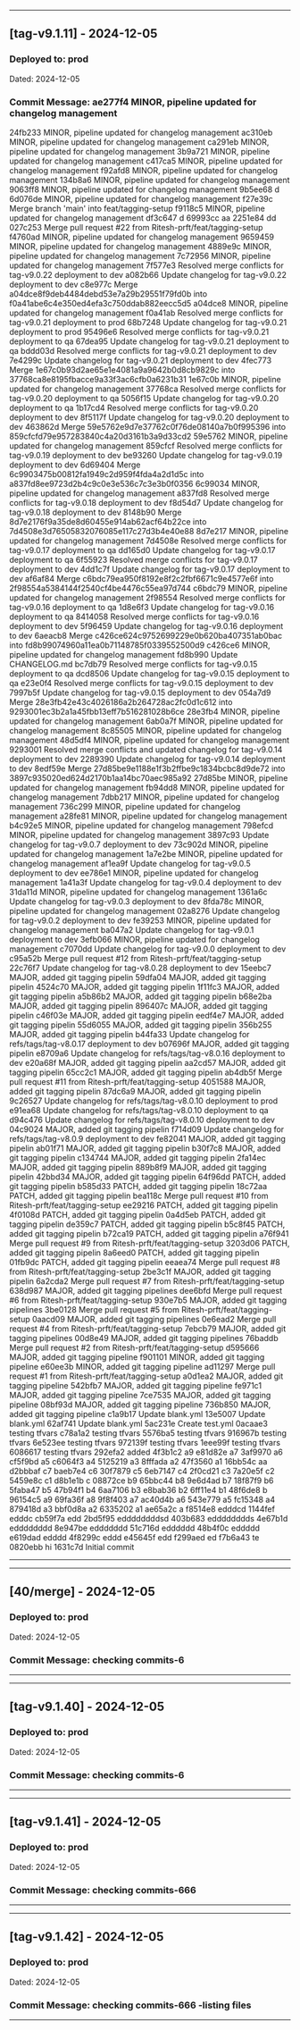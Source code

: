 
---
## [tag-v9.1.11] - 2024-12-05
### Deployed to: prod
 Dated: 2024-12-05
### Commit Message: ae277f4 MINOR, pipeline updated for changelog management
24fb233 MINOR, pipeline updated for changelog management
ac310eb MINOR, pipeline updated for changelog management
ca291eb MINOR, pipeline updated for changelog management
3b9a721 MINOR, pipeline updated for changelog management
c417ca5 MINOR, pipeline updated for changelog management
f92afd8 MINOR, pipeline updated for changelog management
134b8a6 MINOR, pipeline updated for changelog management
9063ff8 MINOR, pipeline updated for changelog management
9b5ee68 d
6d076de MINOR, pipeline updated for changelog management
f27e39c Merge branch 'main' into feat/tagging-setup
f9118c5 MINOR, pipeline updated for changelog management
df3c647 d
69993cc aa
2251e84 dd
027c253 Merge pull request #22 from Ritesh-prft/feat/tagging-setup
f4760ad MINOR, pipeline updated for changelog management
9659459 MINOR, pipeline updated for changelog management
4889e9c MINOR, pipeline updated for changelog management
7c72956 MINOR, pipeline updated for changelog management
7f577e3 Resolved merge conflicts for tag-v9.0.22 deployment to dev
a082b66 Update changelog for tag-v9.0.22 deployment to dev
c8e977c Merge a04dce8f9deb4484debd53e7a29b29551f79fd0b into f0a41abe6c4e350ed4efa3c750ddab882eecc5d5
a04dce8 MINOR, pipeline updated for changelog management
f0a41ab Resolved merge conflicts for tag-v9.0.21 deployment to prod
68b7248 Update changelog for tag-v9.0.21 deployment to prod
95496e6 Resolved merge conflicts for tag-v9.0.21 deployment to qa
67dea95 Update changelog for tag-v9.0.21 deployment to qa
bddd03d Resolved merge conflicts for tag-v9.0.21 deployment to dev
7e4299c Update changelog for tag-v9.0.21 deployment to dev
4fec773 Merge 1e67c0b93d2ae65e1e4081a9a9642b0d8cb9829c into 37768ca8e8195fbacce9a33f3ac6cfb0a6231b31
1e67c0b MINOR, pipeline updated for changelog management
37768ca Resolved merge conflicts for tag-v9.0.20 deployment to qa
5056f15 Update changelog for tag-v9.0.20 deployment to qa
1b17cd4 Resolved merge conflicts for tag-v9.0.20 deployment to dev
8f5117f Update changelog for tag-v9.0.20 deployment to dev
463862d Merge 59e5762e9d7e37762c0f76de08140a7b0f995396 into 859cfcfd79e957283840c4a20d3161b3a9d33cd2
59e5762 MINOR, pipeline updated for changelog management
859cfcf Resolved merge conflicts for tag-v9.0.19 deployment to dev
be93260 Update changelog for tag-v9.0.19 deployment to dev
6d69404 Merge 6c9903475b00812fa1949c2d959f4fda4a2d1d5c into a837fd8ee9723d2b4c9c0e3e536c7c3e3b0f0356
6c99034 MINOR, pipeline updated for changelog management
a837fd8 Resolved merge conflicts for tag-v9.0.18 deployment to dev
f8d54d7 Update changelog for tag-v9.0.18 deployment to dev
8148b90 Merge 8d7e2176f9a35de8d60455e914ab62acf64b22ce into 7d4508e3d76505832076085e117c27d3b4e40e88
8d7e217 MINOR, pipeline updated for changelog management
7d4508e Resolved merge conflicts for tag-v9.0.17 deployment to qa
dd165d0 Update changelog for tag-v9.0.17 deployment to qa
6f55923 Resolved merge conflicts for tag-v9.0.17 deployment to dev
4dd1c7f Update changelog for tag-v9.0.17 deployment to dev
af6af84 Merge c6bdc79ea950f8192e8f2c2fbf6671c9e4577e6f into 2f98554a5384144f2540cf4be4476c55ea97d744
c6bdc79 MINOR, pipeline updated for changelog management
2f98554 Resolved merge conflicts for tag-v9.0.16 deployment to qa
1d8e6f3 Update changelog for tag-v9.0.16 deployment to qa
8414058 Resolved merge conflicts for tag-v9.0.16 deployment to dev
5f96459 Update changelog for tag-v9.0.16 deployment to dev
6aeacb8 Merge c426ce624c9752699229e0b620ba407351ab0bac into fd8b99074960a11ea0b71148785f0339552500d9
c426ce6 MINOR, pipeline updated for changelog management
fd8b990 Update CHANGELOG.md
bc7db79 Resolved merge conflicts for tag-v9.0.15 deployment to qa
dcd8506 Update changelog for tag-v9.0.15 deployment to qa
e23e0f4 Resolved merge conflicts for tag-v9.0.15 deployment to dev
7997b5f Update changelog for tag-v9.0.15 deployment to dev
054a7d9 Merge 28e3fb42e43c4026186a2b264728ac2fc0d1c612 into 9293001ec3b2a1a45fbb13eff7b516281028b6ce
28e3fb4 MINOR, pipeline updated for changelog management
6ab0a7f MINOR, pipeline updated for changelog management
8c85505 MINOR, pipeline updated for changelog management
48d5df4 MINOR, pipeline updated for changelog management
9293001 Resolved merge conflicts and updated changelog for tag-v9.0.14 deployment to dev
2289390 Update changelog for tag-v9.0.14 deployment to dev
8edf59e Merge 27d85be9e1188e1f3b2ffbe9c1834bcbc8d9de72 into 3897c935020ed624d2170b1aa14bc70aec985a92
27d85be MINOR, pipeline updated for changelog management
fb94dd8 MINOR, pipeline updated for changelog management
7dbb217 MINOR, pipeline updated for changelog management
736c299 MINOR, pipeline updated for changelog management
a28fe81 MINOR, pipeline updated for changelog management
b4c92e5 MINOR, pipeline updated for changelog management
798efcd MINOR, pipeline updated for changelog management
3897c93 Update changelog for tag-v9.0.7 deployment to dev
73c902d MINOR, pipeline updated for changelog management
1a7e2be MINOR, pipeline updated for changelog management
af1ea9f Update changelog for tag-v9.0.5 deployment to dev
ee786e1 MINOR, pipeline updated for changelog management
1a41a3f Update changelog for tag-v9.0.4 deployment to dev
31da11d MINOR, pipeline updated for changelog management
1361a6c Update changelog for tag-v9.0.3 deployment to dev
8fda78c MINOR, pipeline updated for changelog management
02a8276 Update changelog for tag-v9.0.2 deployment to dev
fe39253 MINOR, pipeline updated for changelog management
ba047a2 Update changelog for tag-v9.0.1 deployment to dev
3efb066 MINOR, pipeline updated for changelog management
c7070dd Update changelog for tag-v9.0.0 deployment to dev
c95a52b Merge pull request #12 from Ritesh-prft/feat/tagging-setup
22c76f7 Update changelog for tag-v8.0.28 deployment to dev
15eebc7 MAJOR, added git tagging pipelin
59dfa04 MAJOR, added git tagging pipelin
4524c70 MAJOR, added git tagging pipelin
1f11fc3 MAJOR, added git tagging pipelin
a5b86b2 MAJOR, added git tagging pipelin
b68e2ba MAJOR, added git tagging pipelin
896407c MAJOR, added git tagging pipelin
c46f03e MAJOR, added git tagging pipelin
eedf4e7  MAJOR, added git tagging pipelin
55d6055  MAJOR, added git tagging pipelin
356b255  MAJOR, added git tagging pipelin
b44fa33 Update changelog for refs/tags/tag-v8.0.17 deployment to dev
b07696f  MAJOR, added git tagging pipelin
e8709a6 Update changelog for refs/tags/tag-v8.0.16 deployment to dev
e20a68f  MAJOR, added git tagging pipelin
aa2cd57  MAJOR, added git tagging pipelin
65cc2c1  MAJOR, added git tagging pipelin
ab4db5f Merge pull request #11 from Ritesh-prft/feat/tagging-setup
4051588  MAJOR, added git tagging pipelin
87dc6a9  MAJOR, added git tagging pipelin
9c26527 Update changelog for refs/tags/tag-v8.0.10 deployment to prod
e91ea68 Update changelog for refs/tags/tag-v8.0.10 deployment to qa
d94c476 Update changelog for refs/tags/tag-v8.0.10 deployment to dev
04c9024  MAJOR, added git tagging pipelin
f714d09 Update changelog for refs/tags/tag-v8.0.9 deployment to dev
fe82041  MAJOR, added git tagging pipelin
ab01f71  MAJOR, added git tagging pipelin
b30f7c8  MAJOR, added git tagging pipelin
c134744  MAJOR, added git tagging pipelin
2fa14ec  MAJOR, added git tagging pipelin
889b8f9  MAJOR, added git tagging pipelin
42bbd34  MAJOR, added git tagging pipelin
64f96dd  PATCH, added git tagging pipelin
b585d33  PATCH, added git tagging pipelin
18c72aa  PATCH, added git tagging pipelin
bea118c Merge pull request #10 from Ritesh-prft/feat/tagging-setup
ee29216  PATCH, added git tagging pipelin
4f0108d  PATCH, added git tagging pipelin
0a4d5eb  PATCH, added git tagging pipelin
de359c7  PATCH, added git tagging pipelin
b5c8f45  PATCH, added git tagging pipelin
b72ca19  PATCH, added git tagging pipelin
a76f941 Merge pull request #9 from Ritesh-prft/feat/tagging-setup
3203d06  PATCH, added git tagging pipelin
8a6eed0  PATCH, added git tagging pipelin
01fb9dc  PATCH, added git tagging pipelin
eeaea74 Merge pull request #8 from Ritesh-prft/feat/tagging-setup
2be3c1f  MAJOR, added git tagging pipelin
6a2cda2 Merge pull request #7 from Ritesh-prft/feat/tagging-setup
638d987  MAJOR, added git tagging pipelines
dee6bfd Merge pull request #6 from Ritesh-prft/feat/tagging-setup
930e7b5  MAJOR, added git tagging pipelines
3be0128 Merge pull request #5 from Ritesh-prft/feat/tagging-setup
0aacd09  MAJOR, added git tagging pipelines
0e6ead2 Merge pull request #4 from Ritesh-prft/feat/tagging-setup
7ebcb79  MAJOR, added git tagging pipelines
00d8e49 MAJOR, added git tagging pipelines
76baddb Merge pull request #2 from Ritesh-prft/feat/tagging-setup
d595666 MAJOR, added git tagging pipeline
f901101 MINOR, added git tagging pipeline
e60ee3b MINOR, added git tagging pipeline
ad11297 Merge pull request #1 from Ritesh-prft/feat/tagging-setup
a0d1ea2 MAJOR, added git tagging pipeline
542bfb7 MAJOR, added git tagging pipeline
fe971c1 MAJOR, added git tagging pipeline
7ce7535 MAJOR, added git tagging pipeline
08bf93d MAJOR, added git tagging pipeline
736b850 MAJOR, added git tagging pipeline
c1a9b17 Update blank.yml
13e5007 Update blank.yml
62af741 Update blank.yml
5ac231e Create test.yml
0acaae3 testing tfvars
c78a1a2 testing tfvars
5576ba5 testing tfvars
916967b testing tfvars
6e523ee testing tfvars
972139f testing tfvars
1eee99f testing tfvars
6086617 testing tfvars
292efa2 added
4f3b1c2 a9
e81d82e a7
3af9970 a6
cf5f9bd a5
c6064f3 a4
5125219 a3
8fffada a2
47f3560 a1
16bb54c aa
d2bbbaf c7
baeb7e4 c6
30f7879 c5
6eb7147 c4
2f0cd21 c3
7a20e5f c2
5459e8c c1
d8b1e1b c
08872ce b9
65bbc44 b8
9e6d4ad b7
18f87f9 b6
5faba47 b5
47b94f1 b4
6aa7106 b3
e8bab36 b2
6ff11e4 b1
48f6de8 b
96154c5 a9
69fa36f a8
9f8f403 a7
ac40d4b a6
543e779 a5
fc15348 a4
879418d a3
bbf0d8a a2
6335202 a1
ae65a2c a
f8514e8 edddcd
1144fef edddc
cb59f7a edd
2bd5f95 eddddddddsd
403b683 edddddddds
4e67b1d edddddddd
8e947be eddddddd
51c716d edddddd
48b4f0c eddddd
e619dad edddd
4f8299c eddd
e45645f edd
f299aed ed
f7b6a43 te
0820ebb hi
1631c7d Initial commit

---


---
## [40/merge] - 2024-12-05
### Deployed to: prod
 Dated: 2024-12-05
### Commit Message: checking commits-6 

---


---
## [tag-v9.1.40] - 2024-12-05
### Deployed to: prod
 Dated: 2024-12-05
### Commit Message: checking commits-6 

---


---
## [tag-v9.1.41] - 2024-12-05
### Deployed to: prod
 Dated: 2024-12-05
### Commit Message: checking commits-666 

---


---
## [tag-v9.1.42] - 2024-12-05
### Deployed to: prod
 Dated: 2024-12-05
### Commit Message: checking commits-666 -listing files 

---

